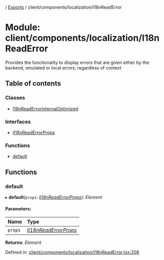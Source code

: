 [](../README.md) / [Exports](../modules.md) / client/components/localization/I18nReadError

# Module: client/components/localization/I18nReadError

Provides the functionality to display errors that are given
either by the backend, emulated or local errors; regardless
of context

## Table of contents

### Classes

- [I18nReadErrorInternalOptimized](../classes/client_components_localization_i18nreaderror.i18nreaderrorinternaloptimized.md)

### Interfaces

- [II18nReadErrorProps](../interfaces/client_components_localization_i18nreaderror.ii18nreaderrorprops.md)

### Functions

- [default](client_components_localization_i18nreaderror.md#default)

## Functions

### default

▸ **default**(`props`: [*II18nReadErrorProps*](../interfaces/client_components_localization_i18nreaderror.ii18nreaderrorprops.md)): *Element*

#### Parameters:

Name | Type |
:------ | :------ |
`props` | [*II18nReadErrorProps*](../interfaces/client_components_localization_i18nreaderror.ii18nreaderrorprops.md) |

**Returns:** *Element*

Defined in: [client/components/localization/I18nReadError.tsx:206](https://github.com/onzag/itemize/blob/28218320/client/components/localization/I18nReadError.tsx#L206)
